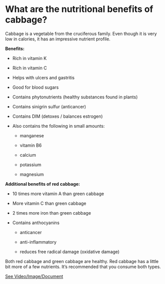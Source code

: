 # What are the nutritional benefits of cabbage?

Cabbage is a vegetable from the cruciferous family. Even though it is very low in calories, it has an impressive nutrient profile.

**Benefits:**

- Rich in vitamin K

- Rich in vitamin C

- Helps with ulcers and gastritis

- Good for blood sugars

- Contains phytonutrients (healthy substances found in plants)

- Contains sinigrin sulfur (anticancer)

- Contains DIM (detoxes / balances estrogen)

- Also contains the following in small amounts:

    - manganese

    - vitamin B6

    - calcium

    - potassium

    - magnesium

**Additional benefits of red cabbage:**

- 10 times more vitamin A than green cabbage

- More vitamin C than green cabbage

- 2 times more iron than green cabbage

- Contains anthocyanins

    - anticancer

    - anti-inflammatory

    - reduces free radical damage (oxidative damage)

Both red cabbage and green cabbage are healthy. Red cabbage has a little bit more of a few nutrients. It’s recommended that you consume both types.

 [See Video/Image/Document](https://hls-player.drberg.com/asset?path=migrated-assets/the-amazing-health-benefits-of-cabbage-interpreted-by-drberg)